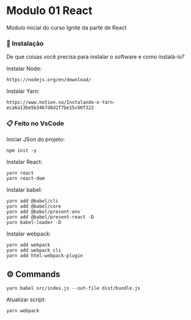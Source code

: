 Modulo 01 React
============

Modulo inicial do curso Ignite da parte de React

### 🔧 Instalação

De que coisas você precisa para instalar o software e como instalá-lo?

Instalar Node:
```
https://nodejs.org/en/download/
```

Instalar Yarn:
```
https://www.notion.so/Instalando-o-Yarn-eca6a13be5b3467d8d2f7be15c60f322
```

### 📋 Feito no VsCode

Iniciar JSon do projeto:
```
npm init -y
```

Instalar React:
```
yarn react
yarn react-dom
```

Instalar babel:
```
yarn add @babel/cli
yarn add @babel/core
yarn add @babel/present-env
yarn add @babel/present-react -D
yarn babel-loader -D
```

Instalar webpack:
```
yarn add webpack
yarn add webpack cli
yarn add html-webpack-plugin
```

## ⚙️ Commands

```
yarn babel src/index.js --out-file dist/bundle.js
```

Atualizar script:
```
yarn webpack
```
